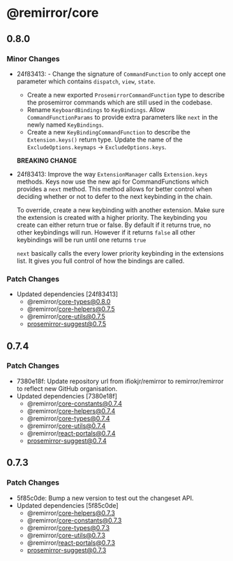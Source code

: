 # @remirror/core

## 0.8.0

### Minor Changes

- 24f83413: - Change the signature of `CommandFunction` to only accept one parameter which contains
  `dispatch`, `view`, `state`.

  - Create a new exported `ProsemirrorCommandFunction` type to describe the prosemirror commands which are
    still used in the codebase.
  - Rename `KeyboardBindings` to `KeyBindings`. Allow `CommandFunctionParams` to provide extra parameters like
    `next` in the newly named `KeyBindings`.
  - Create a new `KeyBindingCommandFunction` to describe the `Extension.keys()` return type. Update the name
    of the `ExcludeOptions.keymaps` -> `ExcludeOptions.keys`.

  **BREAKING CHANGE**

- 24f83413: Improve the way `ExtensionManager` calls `Extension.keys` methods. Keys now use the new api for
  CommandFunctions which provides a `next` method. This method allows for better control when deciding whether
  or not to defer to the next keybinding in the chain.

  To override, create a new keybinding with another extension. Make sure the extension is created with a
  higher priority. The keybinding you create can either return true or false. By default if it returns true,
  no other keybindings will run. However if it returns `false` all other keybindings will be run until one
  returns `true`

  `next` basically calls the every lower priority keybinding in the extensions list. It gives you full control
  of how the bindings are called.

### Patch Changes

- Updated dependencies [24f83413]
  - @remirror/core-types@0.8.0
  - @remirror/core-helpers@0.7.5
  - @remirror/core-utils@0.7.5
  - prosemirror-suggest@0.7.5

## 0.7.4

### Patch Changes

- 7380e18f: Update repository url from ifiokjr/remirror to remirror/remirror to reflect new GitHub
  organisation.
- Updated dependencies [7380e18f]
  - @remirror/core-constants@0.7.4
  - @remirror/core-helpers@0.7.4
  - @remirror/core-types@0.7.4
  - @remirror/core-utils@0.7.4
  - @remirror/react-portals@0.7.4
  - prosemirror-suggest@0.7.4

## 0.7.3

### Patch Changes

- 5f85c0de: Bump a new version to test out the changeset API.
- Updated dependencies [5f85c0de]
  - @remirror/core-helpers@0.7.3
  - @remirror/core-constants@0.7.3
  - @remirror/core-types@0.7.3
  - @remirror/core-utils@0.7.3
  - @remirror/react-portals@0.7.3
  - prosemirror-suggest@0.7.3
